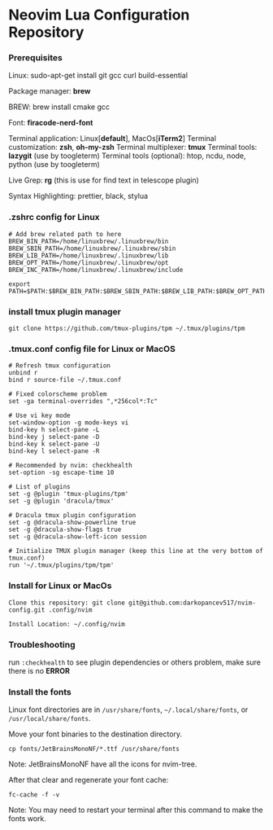 # Neovim Lua Configuration Repository

### Prerequisites
Linux: sudo-apt-get install git gcc curl build-essential

Package manager: **brew**

BREW: brew install cmake gcc

Font: **firacode-nerd-font**

Terminal application: Linux[**default**], MacOs[**iTerm2**]
Terminal customization: **zsh**, **oh-my-zsh**
Terminal multiplexer: **tmux**
Terminal tools: **lazygit** (use by toogleterm)
Terminal tools (optional): htop, ncdu, node, python (use by toogleterm)

Live Grep: **rg** (this is use for find text in telescope plugin)

Syntax Highlighting: prettier, black, stylua

### .zshrc config for Linux
```
# Add brew related path to here
BREW_BIN_PATH=/home/linuxbrew/.linuxbrew/bin
BREW_SBIN_PATH=/home/linuxbrew/.linuxbrew/sbin
BREW_LIB_PATH=/home/linuxbrew/.linuxbrew/lib
BREW_OPT_PATH=/home/linuxbrew/.linuxbrew/opt
BREW_INC_PATH=/home/linuxbrew/.linuxbrew/include

export PATH=$PATH:$BREW_BIN_PATH:$BREW_SBIN_PATH:$BREW_LIB_PATH:$BREW_OPT_PATH:$BREW_INC_PATH
```

### install tmux plugin manager
```
git clone https://github.com/tmux-plugins/tpm ~/.tmux/plugins/tpm
```

### .tmux.conf config file for Linux or MacOS
```
# Refresh tmux configuration
unbind r
bind r source-file ~/.tmux.conf

# Fixed colorscheme problem
set -ga terminal-overrides ",*256col*:Tc"

# Use vi key mode
set-window-option -g mode-keys vi
bind-key h select-pane -L
bind-key j select-pane -D
bind-key k select-pane -U
bind-key l select-pane -R

# Recommended by nvim: checkhealth
set-option -sg escape-time 10

# List of plugins
set -g @plugin 'tmux-plugins/tpm'
set -g @plugin 'dracula/tmux'

# Dracula tmux plugin configuration
set -g @dracula-show-powerline true
set -g @dracula-show-flags true
set -g @dracula-show-left-icon session

# Initialize TMUX plugin manager (keep this line at the very bottom of tmux.conf)
run '~/.tmux/plugins/tpm/tpm'
```

### Install for Linux or MacOs

```
Clone this repository: git clone git@github.com:darkopancev517/nvim-config.git .config/nvim

Install Location: ~/.config/nvim
```

### Troubleshooting

run `:checkhealth` to see plugin dependencies or others problem, make sure there is no **ERROR**

### Install the fonts

Linux font directories are in `/usr/share/fonts`, `~/.local/share/fonts`, or `/usr/local/share/fonts`.

Move your font binaries to the destination directory.

```
cp fonts/JetBrainsMonoNF/*.ttf /usr/share/fonts
```

Note: JetBrainsMonoNF have all the icons for nvim-tree.

After that clear and regenerate your font cache:

```
fc-cache -f -v
```

Note: You may need to restart your terminal after this command to make the fonts work.
